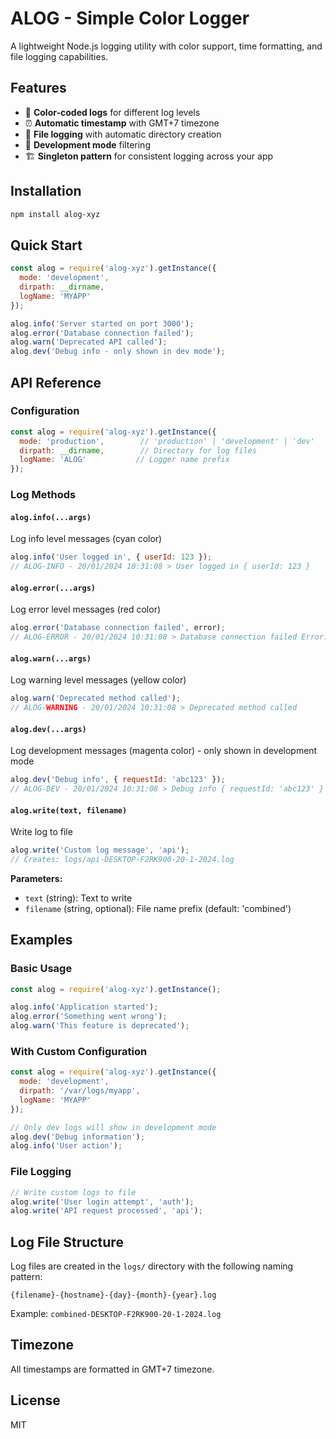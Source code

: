 # ALOG - Simple Color Logger

A lightweight Node.js logging utility with color support, time formatting, and file logging capabilities.

## Features

- 🎨 **Color-coded logs** for different log levels
- ⏰ **Automatic timestamp** with GMT+7 timezone
- 📁 **File logging** with automatic directory creation
- 🔧 **Development mode** filtering
- 🏗️ **Singleton pattern** for consistent logging across your app

## Installation

```bash
npm install alog-xyz
```

## Quick Start

```javascript
const alog = require('alog-xyz').getInstance({
  mode: 'development',
  dirpath: __dirname,
  logName: 'MYAPP'
});

alog.info('Server started on port 3000');
alog.error('Database connection failed');
alog.warn('Deprecated API called');
alog.dev('Debug info - only shown in dev mode');
```

## API Reference

### Configuration

```javascript
const alog = require('alog-xyz').getInstance({
  mode: 'production',        // 'production' | 'development' | 'dev'
  dirpath: __dirname,        // Directory for log files
  logName: 'ALOG'           // Logger name prefix
});
```

### Log Methods

#### `alog.info(...args)`
Log info level messages (cyan color)

```javascript
alog.info('User logged in', { userId: 123 });
// ALOG-INFO - 20/01/2024 10:31:08 > User logged in { userId: 123 }
```

#### `alog.error(...args)`
Log error level messages (red color)

```javascript
alog.error('Database connection failed', error);
// ALOG-ERROR - 20/01/2024 10:31:08 > Database connection failed Error: ...
```

#### `alog.warn(...args)`
Log warning level messages (yellow color)

```javascript
alog.warn('Deprecated method called');
// ALOG-WARNING - 20/01/2024 10:31:08 > Deprecated method called
```

#### `alog.dev(...args)`
Log development messages (magenta color) - only shown in development mode

```javascript
alog.dev('Debug info', { requestId: 'abc123' });
// ALOG-DEV - 20/01/2024 10:31:08 > Debug info { requestId: 'abc123' }
```

#### `alog.write(text, filename)`
Write log to file

```javascript
alog.write('Custom log message', 'api');
// Creates: logs/api-DESKTOP-F2RK900-20-1-2024.log
```

**Parameters:**
- `text` (string): Text to write
- `filename` (string, optional): File name prefix (default: 'combined')

## Examples

### Basic Usage

```javascript
const alog = require('alog-xyz').getInstance();

alog.info('Application started');
alog.error('Something went wrong');
alog.warn('This feature is deprecated');
```

### With Custom Configuration

```javascript
const alog = require('alog-xyz').getInstance({
  mode: 'development',
  dirpath: '/var/logs/myapp',
  logName: 'MYAPP'
});

// Only dev logs will show in development mode
alog.dev('Debug information');
alog.info('User action');
```

### File Logging

```javascript
// Write custom logs to file
alog.write('User login attempt', 'auth');
alog.write('API request processed', 'api');
```

## Log File Structure

Log files are created in the `logs/` directory with the following naming pattern:
```
{filename}-{hostname}-{day}-{month}-{year}.log
```

Example: `combined-DESKTOP-F2RK900-20-1-2024.log`

## Timezone

All timestamps are formatted in GMT+7 timezone.

## License

MIT

